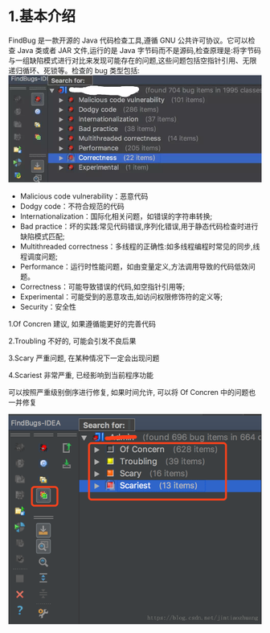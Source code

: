 # 1.基本介绍
FindBug 是一款开源的 Java 代码检查工具,遵循 GNU 公共许可协议。它可以检查 Java 类或者 JAR 文件,运行的是 Java 字节码而不是源码,检查原理是:将字节码与一组缺陷模式进行对比来发现可能存在的问题,这些问题包括空指针引用、无限递归循环、死锁等。检查的 bug 类型包括:
![img](/static/image/2139461-2b1f7a4e8aa911a7.webp)
* Malicious code vulnerability：恶意代码
* Dodgy code：不符合规范的代码
* Internationalization：国际化相关问题，如错误的字符串转换;
* Bad practice：坏的实践:常见代码错误,序列化错误,用于静态代码检查时进行缺陷模式匹配;
* Multithreaded correctness：多线程的正确性:如多线程编程时常见的同步,线程调度问题;
* Performance：运行时性能问题，如由变量定义,方法调用导致的代码低效问题。
* Correctness：可能导致错误的代码,如空指针引用等;
* Experimental：可能受到的恶意攻击,如访问权限修饰符的定义等;
* Security：安全性


1.Of Concren 建议, 如果遵循能更好的完善代码

2.Troubling 不好的, 可能会引发不良后果

3.Scary 严重问题, 在某种情况下一定会出现问题

4.Scariest 非常严重, 已经影响到当前程序功能

可以按照严重级别倒序进行修复, 如果时间允许, 可以将 Of Concren 中的问题也一并修复

![img](/static/image/20180720151945178.png)




